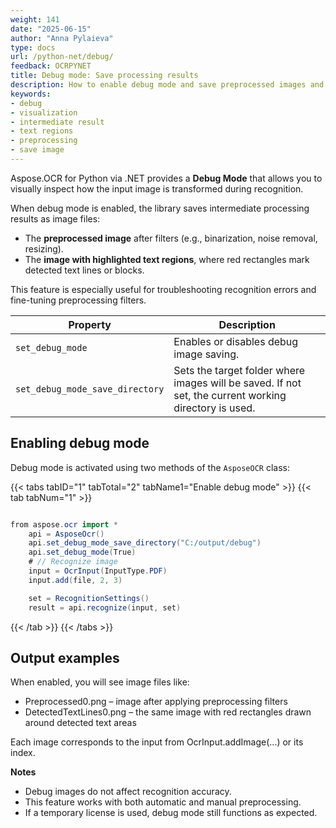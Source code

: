 ```yaml
---
weight: 141
date: "2025-06-15"
author: "Anna Pylaieva"
type: docs
url: /python-net/debug/
feedback: OCRPYNET
title: Debug mode: Save processing results
description: How to enable debug mode and save preprocessed images and recognized text regions.
keywords:
- debug  
- visualization  
- intermediate result  
- text regions  
- preprocessing  
- save image  
---
```


Aspose.OCR for Python via .NET provides a **Debug Mode** that allows you to visually inspect how the input image is transformed during recognition.

When debug mode is enabled, the library saves intermediate processing results as image files:

- The **preprocessed image** after filters (e.g., binarization, noise removal, resizing).
- The **image with highlighted text regions**, where red rectangles mark detected text lines or blocks.

This feature is especially useful for troubleshooting recognition errors and fine-tuning preprocessing filters.

Property |  Description
-------- |  -----------
`set_debug_mode` | Enables or disables debug image saving.
`set_debug_mode_save_directory` | Sets the target folder where images will be saved. If not set, the current working directory is used.

## Enabling debug mode

Debug mode is activated using two methods of the `AsposeOCR` class:


{{< tabs tabID="1" tabTotal="2" tabName1="Enable debug mode" >}}
{{< tab tabNum="1" >}}
```java

from aspose.ocr import *
    api = AsposeOcr()
    api.set_debug_mode_save_directory("C:/output/debug")
    api.set_debug_mode(True)
    # // Recognize image
    input = OcrInput(InputType.PDF)
    input.add(file, 2, 3)

    set = RecognitionSettings()
    result = api.recognize(input, set)
```
{{< /tab >}}
{{< /tabs >}}

## Output examples
When enabled, you will see image files like:
- Preprocessed0.png – image after applying preprocessing filters
- DetectedTextLines0.png – the same image with red rectangles drawn around detected text areas

Each image corresponds to the input from OcrInput.addImage(...) or its index.

**Notes**
- Debug images do not affect recognition accuracy.
- This feature works with both automatic and manual preprocessing.
- If a temporary license is used, debug mode still functions as expected.
